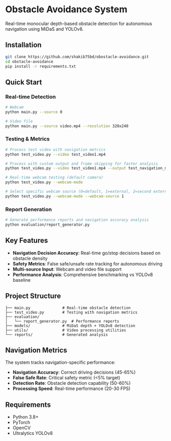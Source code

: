 # Obstacle Avoidance System

Real-time monocular depth-based obstacle detection for autonomous navigation using MiDaS and YOLOv8.

## Installation

```bash
git clone https://github.com/shakib75bd/obostacle-avoidance.git
cd obstacle-avoidance
pip install -r requirements.txt
```

## Quick Start

### Real-time Detection

```bash
# Webcam
python main.py --source 0

# Video file
python main.py --source video.mp4 --resolution 320x240
```

### Testing & Metrics

```bash
# Process test video with navigation metrics
python test_video.py --video test_video1.mp4

# Process with custom output and frame skipping for faster analysis
python test_video.py --video test_video1.mp4 --output test_navigation_metrics.mp4 --skip-frames 4

# Real-time webcam testing (default camera)
python test_video.py --webcam-mode

# Select specific webcam source (0=default, 1=external, 2=second external, etc.)
python test_video.py --webcam-mode --webcam-source 1
```

### Report Generation

```bash
# Generate performance reports and navigation accuracy analysis
python evaluation/report_generator.py
```

## Key Features

- **Navigation Decision Accuracy**: Real-time go/stop decisions based on obstacle density
- **Safety Metrics**: False safe/unsafe rate tracking for autonomous driving
- **Multi-source Input**: Webcam and video file support
- **Performance Analysis**: Comprehensive benchmarking vs YOLOv8 baseline

## Project Structure

```
├── main.py              # Real-time obstacle detection
├── test_video.py        # Testing with navigation metrics
├── evaluation/
│   └── report_generator.py  # Performance reports
├── models/              # MiDaS depth + YOLOv8 detection
├── utils/               # Video processing utilities
└── reports/             # Generated analysis
```

## Navigation Metrics

The system tracks navigation-specific performance:

- **Navigation Accuracy**: Correct driving decisions (45-65%)
- **False Safe Rate**: Critical safety metric (<5% target)
- **Detection Rate**: Obstacle detection capability (50-60%)
- **Processing Speed**: Real-time performance (20-30 FPS)

## Requirements

- Python 3.8+
- PyTorch
- OpenCV
- Ultralytics YOLOv8
